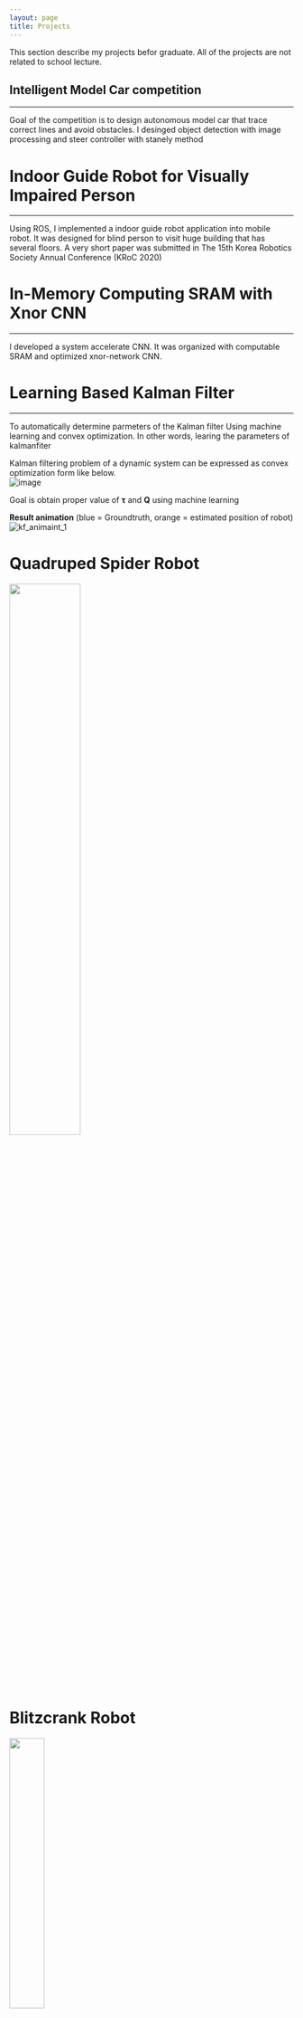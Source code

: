 ```yaml
---
layout: page
title: Projects
---
```

This section describe my projects befor graduate. 
All of the projects are not related to school lecture.

## Intelligent Model Car competition
<hr width="100%" color="black" size="5">

Goal of the competition is to design autonomous model car that trace correct lines and avoid obstacles. 
I desinged object detection with image processing and steer controller with stanely method


# Indoor Guide Robot for Visually Impaired Person
<hr width="100%" color="black" size="5">

Using ROS, I implemented a indoor guide robot application into mobile robot. 
  It was designed for blind person to visit huge building that has several floors.
  A very short paper was submitted in The 15th Korea Robotics Society Annual Conference (KRoC 2020)


# In-Memory Computing SRAM with Xnor CNN
<hr width="100%" color="black" size="5">

I developed a system accelerate CNN. It was organized with computable SRAM and optimized xnor-network CNN.  


# Learning Based Kalman Filter
<hr width="100%" color="black" size="5">

To automatically determine parmeters of the Kalman filter Using machine learning and convex optimization. In other words, learing the parameters of kalmanfiter

Kalman filtering problem of a dynamic system can be expressed as convex optimization form like below.   
![image](https://user-images.githubusercontent.com/57785895/100961621-1595b080-3566-11eb-9f52-dbb18d07e178.png)


Goal is obtain proper value of **τ** and **Q** using machine learning

 
**Result animation** (blue = Groundtruth, orange = estimated position of robot)
![kf_animaint_1](https://user-images.githubusercontent.com/57785895/99908174-6dd9e080-2d24-11eb-841c-63a924860943.gif)


# Quadruped Spider Robot
<img src = "https://user-images.githubusercontent.com/57785895/122671822-6ec3e980-d203-11eb-96cf-5beb25e27908.png" width="50%" height="50%">

# Blitzcrank Robot
<img src = "https://user-images.githubusercontent.com/57785895/122671813-62d82780-d203-11eb-8aae-cf9e5e14d6d4.png" width="35%" height="35%">

